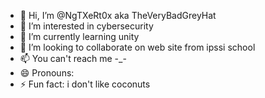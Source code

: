 - 👋 Hi, I’m @NgTXeRt0x aka TheVeryBadGreyHat
- 👀 I’m interested in cybersecurity 
- 🌱 I’m currently learning unity 
- 💞️ I’m looking to collaborate on web site from ipssi school 
- 📫 You can't reach me -_- 
- 😄 Pronouns: 
- ⚡ Fun fact: i don't like coconuts



